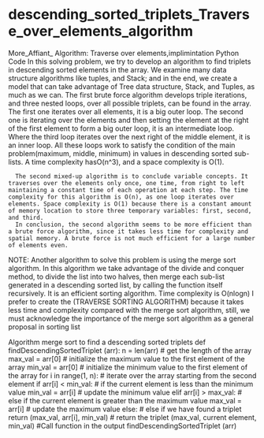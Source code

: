 # descending_sorted_triplets_Traverse_over_elements_algorithm
 More_Affiant_ Algorithm: Traverse over elements,implimintation Python Code
In this solving problem, we try to develop an algorithm to find triplets in descending sorted elements in the array. We examine many data structure algorithms like tuples, and Stack; and in the end, we create a model that can take advantage of Tree data structure, Stack, and Tuples, as much as we can. The first brute force algorithm develops triple iterations, and three nested loops, over all possible triplets, can be found in the array. The first one iterates over all elements, it is a big outer loop. The second one is iterating over the elements and then setting the element at the right of the first element to form a big outer loop, it is an intermediate loop. Where the third loop iterates over the next right of the middle element, it is an inner loop. All these loops work to satisfy the condition of the main problem(maximum, middle, minimum) in values in descending sorted sub-lists. A time complexity hasO(n^3), and a space complexity is O(1).

      The second mixed-up algorithm is to conclude variable concepts. It traverses over the elements only once, one time, from right to left maintaining a constant time of each operation at each step. The time complexity for this algorithm is O(n), as one loop iterates over elements. Space complexity is O(1) because there is a constant amount of memory location to store three temporary variables: first, second, and third.
      In conclusion, the second algorithm seems to be more efficient than a brute force algorithm, since it takes less time for complexity and spatial memory. A brute force is not much efficient for a large number of elements even.


NOTE:
Another algorithm to solve this problem is using the merge sort algorithm. In this algorithm we take advantage of the divide and conquer method, to divide the list into two halves, then merge each sub-list generated in a descending sorted list, by calling the function itself recursively. It is an efficient sorting algorithm. 
Time complexity is O(nlogn)
I prefer to create the (TRAVERSE SORTING ALGORITHM) because it takes less time and complexity compared with the merge sort algorithm, still, we must acknowledge the importance of the merge sort algorithm as a general proposal in sorting list

Algorithm merge sort to find a descending sorted triplets
def findDescendingSortedTriplet (arr):
    n = len(arr)  # get the length of the array
    max_val = arr[0]  # initialize the maximum value to the first element of the array
    min_val = arr[0]  # initialize the minimum value to the first element of the array
    for i in range(1, n):  # iterate over the array starting from the second element
        if arr[i] < min_val:  # if the current element is less than the minimum value
            min_val = arr[i]  # update the minimum value
        elif arr[i] > max_val:  # else if the current element is greater than the maximum value
            max_val = arr[i]  # update the maximum value
        else:  # else if we have found a triplet
            return (max_val, arr[i], min_val)  # return the triplet (max_val, current element, min_val)
               #Call function in the output
findDescendingSortedTriplet (arr)
